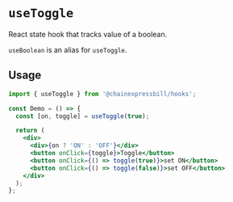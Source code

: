 # `useToggle`

React state hook that tracks value of a boolean.

`useBoolean` is an alias for `useToggle`.

## Usage

```jsx
import { useToggle } from '@chainexpressbill/hooks';

const Demo = () => {
  const [on, toggle] = useToggle(true);

  return (
    <div>
      <div>{on ? 'ON' : 'OFF'}</div>
      <button onClick={toggle}>Toggle</button>
      <button onClick={() => toggle(true)}>set ON</button>
      <button onClick={() => toggle(false)}>set OFF</button>
    </div>
  );
};
```
